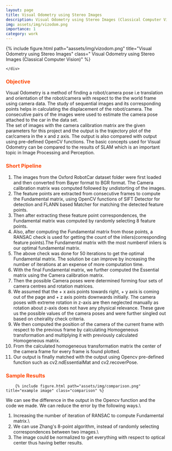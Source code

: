 ```yaml
---
layout: page
title: Visual Odometry using Stereo Images
description: Visual Odometry using Stereo Images (Classical Computer Vision)
img: assets/img/vizodom.png
importance: 1
category: work
---
```


<div class="row">
    <div class="col-sm mt-3 mt-md-0">
    {% include figure.html path="aassets/img/vizodom.png" title="Visual Odometry using Stereo Images" class=" Visual Odometry using Stereo Images (Classical Computer Vision)" %}

    </div>

</div>

<!-- ### <span style="color:#ff4703">Acknowledgements</span>

The project was part of my summer internship at [Vecna Robotics](https://www.vecnarobotics.com/) where I worked as a Research & Advanced Development intern. -->

### <span style="color:#ff4703">Objective</span>

Visual Odometry is a method of finding a robot/camera pose i.e translation and orientation of the robot/camera with respect to the the world frame using camera data. The study of sequential images and its corresponding points helps in calculating the displacement of the robot/camera. The consecutive pairs of the images were used to estimate the camera pose attached to the car in the data set.<br />
The set of images with the camera calibration matrix are the given parameters for this project and the output is the trajectory plot of the car/camera in the x and z axis. The output is also compared with output using pre-defined OpenCV functions. The basic concepts used for Visual Odometry can be compared to the results of SLAM which is an important topic in Image Processing and Perception.

### <span style="color:#ff4703">Short Pipeline</span>

<div class="row justify-content-sm-center">

1. The images from the Oxford RobotCar dataset folder were first loaded and then converted from Bayer format to BGR format. The Camera calibration matrix was computed followed by undistorting of the images.<br />
2. The feature points are extracted from consecutive frames to compute the Fundamental matrix, using OpenCV functions of SIFT Detector for detection and FLANN based Matcher for matching the detected feature points.<br />
3. Then after extracting these feature point correspondences, the Fundamental matrix was computed by randomly selecting 8 feature points.<br />
4. Also, after computing the Fundamental matrix from those points, a RANSAC check is used for getting the count of the inliers(corresponding feature points).The Fundamental matrix with the most numberof inliers is our optimal fundamental matrix.<br />
5. The above check was done for 50 iterations to get the optimal Fundamental matrix. The solution be can improve by increasing the number of iterations at an expense of more computation time.<br />
6. With the final Fundamental matrix, we further computed the Essential matrix using the Camera calibration matrix.<br />
7. Then the possible Camera poses were determined forming four sets of camera centres and rotation matrices.<br />
8. We assumed that the + x axis points towards right, + y axis is coming out of the page and + z axis points downwards initially. The camera poses with extreme rotation in z-axis are then neglected manually as rotation about z-axis does not have any physical relevance. These gave us the possible values of the camera poses and were further singled out based on cheirality check criteria.<br />
9. We then computed the position of the camera of the current frame with respect to the previous frame by calculating Homogeneous transformation and multiplying it with previously calculated Homogeneous matrix.<br />
10. From the calculated homogeneous transformation matrix the center of the camera frame for every frame is found plotted.<br />
11. Our output is finally matched with the output using Opencv pre-defined function such as cv2.ndEssentialMat and cv2.recoverPose.<br />
<!-- </div>
<div class="caption">
    <strong>Master-Slave Pipeline for Deployment.</strong> A video stream from the Pi Camera is chopped into images at regular intervals by a Slave Raspberry Pi 3B+. These images are sent to a Master Computer that publishes the image feed as a ROS topic. This is read by ORB-SLAM2's system which performs the necessary mapping and localization.
</div> -->

### <span style="color:#ff4703">Sample Results</span>

        {% include figure.html path="assets/img/comparison.png" title="example image" class="comparison" %}

We can see the difference in the output in the Opencv function and the code we made. We can
reduce the error by the following ways.\

1. Increasing the number of iteration of RANSAC to compute Fundamental matrix.\
2. We can use Zhang's 8-point algorithm, instead of randomly selecting correspondences between two images.\
3. The image could be normalized to get everything with respect to optical center thus having better results.

<!-- <div class="row">
    <div class="col-sm mt-3 mt-md-0">
        {% include figure.html path="assets/img/project-1_orbslam/feats_new.png" title="example image" class="img-fluid rounded z-depth-1" %}
    </div>
</div>
<div class="caption">
    <strong>Results on sample indoor setting.</strong> Displayed from left to right: RViz windows of ORB-SLAM2 running on 1000, 1500, and 2000 sampled features respectively. Red dots represent detected ORB features, green lines show odometry of the ego-camera, blue envelopes show the pose of the ego-camera at equal time intervals.
</div> -->
